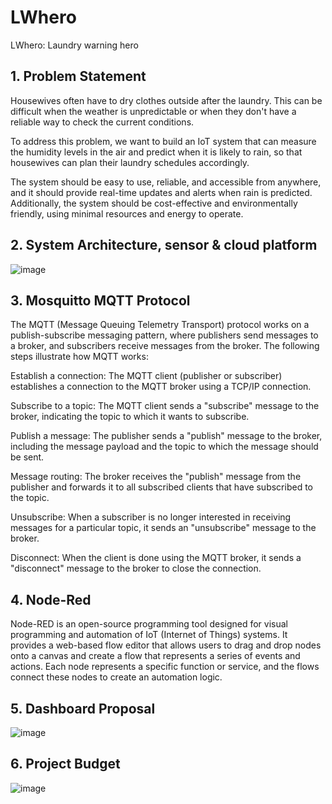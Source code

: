 # LWhero
LWhero: Laundry warning hero

## 1. Problem Statement
Housewives often have  to dry clothes outside after the laundry. This can be difficult when the weather is unpredictable or when they don't have a reliable way to check the current conditions. 

To address this problem, we want to build an IoT system that can measure the humidity levels in the air and predict when it is likely to rain, so that housewives can plan their laundry schedules accordingly.

The system should be easy to use, reliable, and accessible from anywhere, and it should provide real-time updates and alerts when rain is predicted. Additionally, the system should be cost-effective and environmentally friendly, using minimal resources and energy to operate.

## 2. System Architecture, sensor & cloud platform
   ![image](https://github.com/faisalhazry/LWhero/assets/128565118/f5893157-85f5-4ffb-a9bb-f9e071cb00a1)

## 3. Mosquitto MQTT Protocol
   The MQTT (Message Queuing Telemetry Transport) protocol works on a publish-subscribe messaging pattern, where publishers send messages to a broker, and subscribers receive messages from the broker. The following steps illustrate how MQTT works:

Establish a connection: The MQTT client (publisher or subscriber) establishes a connection to the MQTT broker using a TCP/IP connection.

Subscribe to a topic: The MQTT client sends a "subscribe" message to the broker, indicating the topic to which it wants to subscribe.

Publish a message: The publisher sends a "publish" message to the broker, including the message payload and the topic to which the message should be sent.

Message routing: The broker receives the "publish" message from the publisher and forwards it to all subscribed clients that have subscribed to the topic.

Unsubscribe: When a subscriber is no longer interested in receiving messages for a particular topic, it sends an "unsubscribe" message to the broker.

Disconnect: When the client is done using the MQTT broker, it sends a "disconnect" message to the broker to close the connection.

## 4. Node-Red
Node-RED is an open-source programming tool designed for visual programming and automation of IoT (Internet of Things) systems. It provides a web-based flow editor that allows users to drag and drop nodes onto a canvas and create a flow that represents a series of events and actions. Each node represents a specific function or service, and the flows connect these nodes to create an automation logic.

## 5. Dashboard Proposal
![image](https://github.com/faisalhazry/LWhero/assets/128565118/c07e385d-1230-4c2f-bb98-65e6e9b967d5)

## 6. Project Budget
![image](https://github.com/faisalhazry/LWhero/assets/128565118/e1488e9b-4e1d-45ae-8dca-b7e9bb460f43)

